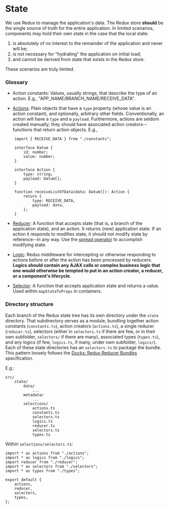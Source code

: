 State
==================

We use Redux to manage the application's data. The Redux store **should** be the single source of truth for the entire application.
In limited scenarios, components may hold their own state in the case that the local state: 
1. is absolutely of no interest to the remainder of the application and never will be; 
2. is not necessary for "hydrating" the application on initial load;
3. and cannot be derived from state that exists in the Redux store.

These scenarios are truly limited.

### Glossary

- Action constants: Values, usually strings, that describe the type of an action. E.g., "APP_NAME/BRANCH_NAME/RECEIVE_DATA".

- [Actions](https://redux.js.org/docs/basics/Actions.html): Plain objects that have a `type` property (whose value is an action constant), and optionally, arbitrary other fields.
Conventionally, an action will have a `type` and a `payload`. Furthermore, actions are seldom created manually; they should have
associated action creators--functions that return action objects. E.g., 
```
    import { RECEIVE_DATA } from "./constants";
    
    interface Datum {
        id: number;
        value: number;
    }
    
    interface Action {
        type: string;
        payload: Datum[];
    }
    
    function receiveListOfData(data: Datum[]): Action {
        return {
            type: RECEIVE_DATA,
            payload: data,
        };
    }
```

- [Reducer](https://redux.js.org/docs/basics/Reducers.html): A function that accepts state (that is, a branch of the application state), 
and an action. It returns (new) application state. If an action it responds to modifies state, it should not modify state by 
reference--in any way. Use the [spread operator](https://developer.mozilla.org/en-US/docs/Web/JavaScript/Reference/Operators/Spread_operator)
to accomplish modifying state.

- [Logic](https://github.com/jeffbski/redux-logic): Redux middleware for intercepting or otherwise responding to actions
before or after the action has been processed by reducers. **Logics should contain any AJAX calls or complex business logic
that one would otherwise be tempted to put in an action creator, a reducer, or a component's lifecycle.**

- [Selector](https://github.com/reactjs/reselect): A function that accepts application state and returns a value.
Used within `mapStateToProps` in containers.


### Directory structure

Each branch of the Redux state tree has its own directory under the `state` directory. That subdirectory serves as a module, bundling together action constants (`constants.ts`),
action creators (`actions.ts`), a single reducer (`reducer.ts`), selectors (either in `selectors.ts` if there are few, or in their own subfolder, `selectors/` if there are many), associated types
(`types.ts`), and any logics (if few, `logics.ts`, if many, under own subfolder, `logics/`). Each of these state directories has an `selectors.ts` to package the bundle. This pattern loosely follows the 
[Ducks: Redux Reducer Bundles](https://github.com/erikras/ducks-modular-redux) specification.

E.g.:
```
src/
    state/
        data/
            ...
        metadata/
            ...
        selections/
            actions.ts
            constants.ts
            selectors.ts
            logics.ts
            reducer.ts
            selectors.ts
            types.ts
```

Within `selections/selectors.ts`:

```
import * as actions from "./actions";
import * as logics from "./logics";
import reducer from "./reducer";
import * as selectors from "./selectors";
import * as types from "./types";

export default {
    actions,
    reducer,
    selectors,
    types,
};
```
